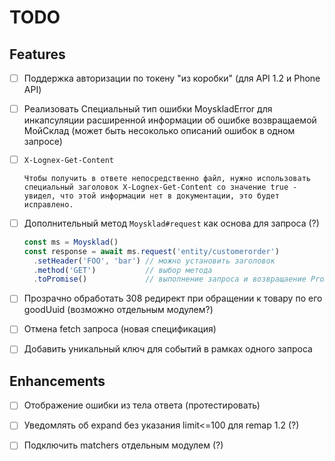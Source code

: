 # TODO

## Features

- [ ] Поддержка авторизации по токену "из коробки" (для API 1.2 и Phone API)

- [ ] Реализовать Специальный тип ошибки MoyskladError для инкапсуляции расширенной информации об ошибке возвращаемой МойСклад (может быть несоколько описаний ошибок в одном запросе)

- [ ] `X-Lognex-Get-Content`

  ```
  Чтобы получить в ответе непосредственно файл, нужно использовать специальный заголовок X-Lognex-Get-Content со значение true - увидел, что этой информации нет в документации, это будет исправлено.
  ```

- [ ] Дополнительный метод `Moysklad#request` как основа для запроса (?)

  ```js
  const ms = Moysklad()
  const response = await ms.request('entity/customerorder')
    .setHeader('FOO', 'bar') // можно установить заголовок
    .method('GET')           // выбор метода
    .toPromise()             // выполнение запроса и возвращаение Promise'а
  ```

- [ ] Прозрачно обработать 308 редирект при обращении к товару по его goodUuid (возможно отдельным модулем?)

- [ ] Отмена fetch запроса (новая спецификация)

- [ ] Добавить уникальный ключ для событий в рамках одного запроса

## Enhancements

- [ ] Отображение ошибки из тела ответа (протестировать)

- [ ] Уведомлять об expand без указания limit<=100 для remap 1.2 (?)

- [ ] Подключить matchers отдельным модулем (?)










